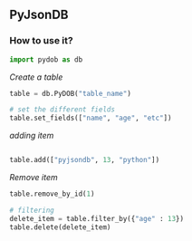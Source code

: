 ## PyJsonDB


### **How to use it?**
```python
import pydob as db
```

*Create a table*

```python
table = db.PyDOB("table_name")

# set the different fields
table.set_fields(["name", "age", "etc"])
```
*adding item*

```python

table.add(["pyjsondb", 13, "python"])
```

*Remove item*

```python
table.remove_by_id(1)

# filtering
delete_item = table.filter_by({"age" : 13})
table.delete(delete_item)
```
